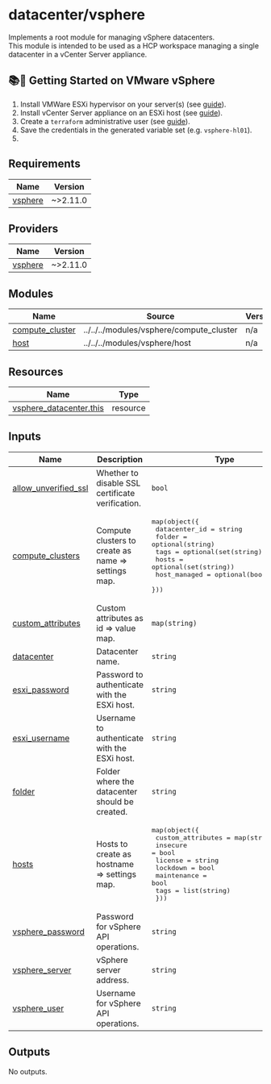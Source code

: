 # datacenter/vsphere

Implements a root module for managing vSphere datacenters.  
This module is intended to be used as a HCP workspace managing a single datacenter in a vCenter Server appliance.

## 📚🚀 Getting Started on VMware vSphere

1. Install VMWare ESXi hypervisor on your server(s) (see [guide](https://techdocs.broadcom.com/us/en/vmware-cis/vsphere/vsphere/8-0/esxi-installation-and-setup-8-0/installing-and-setting-up-esxi-install.html)).
2. Install vCenter Server appliance on an ESXi host (see [guide](https://techdocs.broadcom.com/us/en/vmware-cis/vsphere/vsphere/8-0/vcenter-server-installation-and-setup-8-0.html)).
3. Create a `terraform` administrative user (see [guide](https://techdocs.broadcom.com/us/en/vmware-cis/vsphere/vsphere/8-0/add-vcenter-single-sign-on-users.html)).
4. Save the credentials in the generated variable set (e.g. `vsphere-hl01`).
5. 

<!-- BEGIN_TF_DOCS -->
## Requirements

| Name | Version |
|------|---------|
| <a name="requirement_vsphere"></a> [vsphere](#requirement\_vsphere) | ~>2.11.0 |

## Providers

| Name | Version |
|------|---------|
| <a name="provider_vsphere"></a> [vsphere](#provider\_vsphere) | ~>2.11.0 |

## Modules

| Name | Source | Version |
|------|--------|---------|
| <a name="module_compute_cluster"></a> [compute\_cluster](#module\_compute\_cluster) | ../../../modules/vsphere/compute_cluster | n/a |
| <a name="module_host"></a> [host](#module\_host) | ../../../modules/vsphere/host | n/a |

## Resources

| Name | Type |
|------|------|
| [vsphere_datacenter.this](https://registry.terraform.io/providers/hashicorp/vsphere/latest/docs/resources/datacenter) | resource |

## Inputs

| Name | Description | Type | Default | Required |
|------|-------------|------|---------|:--------:|
| <a name="input_allow_unverified_ssl"></a> [allow\_unverified\_ssl](#input\_allow\_unverified\_ssl) | Whether to disable SSL certificate verification. | `bool` | n/a | yes |
| <a name="input_compute_clusters"></a> [compute\_clusters](#input\_compute\_clusters) | Compute clusters to create as name => settings map. | <pre>map(object({<br/>    datacenter_id = string<br/>    folder        = optional(string)<br/>    tags          = optional(set(string))<br/>    hosts         = optional(set(string))<br/>    host_managed  = optional(bool, false)<br/>  }))</pre> | n/a | yes |
| <a name="input_custom_attributes"></a> [custom\_attributes](#input\_custom\_attributes) | Custom attributes as id => value map. | `map(string)` | `{}` | no |
| <a name="input_datacenter"></a> [datacenter](#input\_datacenter) | Datacenter name. | `string` | n/a | yes |
| <a name="input_esxi_password"></a> [esxi\_password](#input\_esxi\_password) | Password to authenticate with the ESXi host. | `string` | n/a | yes |
| <a name="input_esxi_username"></a> [esxi\_username](#input\_esxi\_username) | Username to authenticate with the ESXi host. | `string` | n/a | yes |
| <a name="input_folder"></a> [folder](#input\_folder) | Folder where the datacenter should be created. | `string` | `null` | no |
| <a name="input_hosts"></a> [hosts](#input\_hosts) | Hosts to create as hostname => settings map. | <pre>map(object({<br/>    custom_attributes = map(string)<br/>    insecure          = bool<br/>    license           = string<br/>    lockdown          = bool<br/>    maintenance       = bool<br/>    tags              = list(string)<br/>  }))</pre> | `{}` | no |
| <a name="input_vsphere_password"></a> [vsphere\_password](#input\_vsphere\_password) | Password for vSphere API operations. | `string` | n/a | yes |
| <a name="input_vsphere_server"></a> [vsphere\_server](#input\_vsphere\_server) | vSphere server address. | `string` | n/a | yes |
| <a name="input_vsphere_user"></a> [vsphere\_user](#input\_vsphere\_user) | Username for vSphere API operations. | `string` | n/a | yes |

## Outputs

No outputs.
<!-- END_TF_DOCS -->